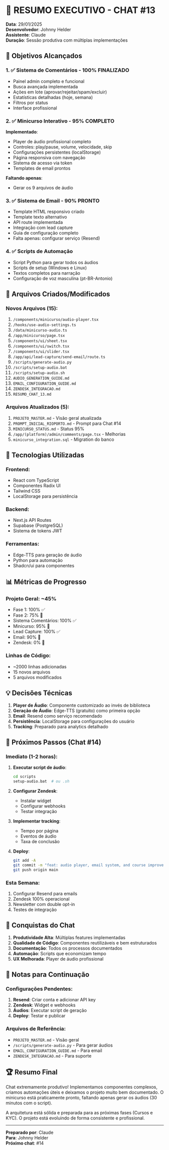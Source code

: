 # 📝 RESUMO EXECUTIVO - CHAT #13

**Data**: 29/01/2025  
**Desenvolvedor**: Johnny Helder  
**Assistente**: Claude  
**Duração**: Sessão produtiva com múltiplas implementações

## 🎯 Objetivos Alcançados

### 1. ✅ Sistema de Comentários - 100% FINALIZADO
- Painel admin completo e funcional
- Busca avançada implementada
- Ações em lote (aprovar/rejeitar/spam/excluir)
- Estatísticas detalhadas (hoje, semana)
- Filtros por status
- Interface profissional

### 2. ✅ Minicurso Interativo - 95% COMPLETO
**Implementado**:
- Player de áudio profissional completo
- Controles: play/pause, volume, velocidade, skip
- Configurações persistentes (localStorage)
- Página responsiva com navegação
- Sistema de acesso via token
- Templates de email prontos

**Faltando apenas**:
- Gerar os 9 arquivos de áudio

### 3. ✅ Sistema de Email - 90% PRONTO
- Template HTML responsivo criado
- Template texto alternativo
- API route implementada
- Integração com lead capture
- Guia de configuração completo
- Falta apenas: configurar serviço (Resend)

### 4. ✅ Scripts de Automação
- Script Python para gerar todos os áudios
- Scripts de setup (Windows e Linux)
- Textos completos para narração
- Configuração de voz masculina (pt-BR-Antonio)

## 📁 Arquivos Criados/Modificados

### Novos Arquivos (15):
1. `/components/minicurso/audio-player.tsx`
2. `/hooks/use-audio-settings.ts`
3. `/data/minicurso-audio.ts`
4. `/app/minicurso/page.tsx`
5. `/components/ui/sheet.tsx`
6. `/components/ui/switch.tsx`
7. `/components/ui/slider.tsx`
8. `/app/api/lead-capture/send-email/route.ts`
9. `/scripts/generate-audio.py`
10. `/scripts/setup-audio.bat`
11. `/scripts/setup-audio.sh`
12. `AUDIO_GENERATION_GUIDE.md`
13. `EMAIL_CONFIGURATION_GUIDE.md`
14. `ZENDESK_INTEGRACAO.md`
15. `RESUMO_CHAT_13.md`

### Arquivos Atualizados (5):
1. `PROJETO_MASTER.md` - Visão geral atualizada
2. `PROMPT_INICIAL_RIOPORTO.md` - Prompt para Chat #14
3. `MINICURSO_STATUS.md` - Status 95%
4. `/app/(platform)/admin/comments/page.tsx` - Melhorias
5. `minicurso_integration.sql` - Migration do banco

## 🔧 Tecnologias Utilizadas

### Frontend:
- React com TypeScript
- Componentes Radix UI
- Tailwind CSS
- LocalStorage para persistência

### Backend:
- Next.js API Routes
- Supabase (PostgreSQL)
- Sistema de tokens JWT

### Ferramentas:
- Edge-TTS para geração de áudio
- Python para automação
- Shadcn/ui para componentes

## 📊 Métricas de Progresso

### Projeto Geral: ~45%
- Fase 1: 100% ✅
- Fase 2: 75% 🔄
- Sistema Comentários: 100% ✅
- Minicurso: 95% 🔄
- Lead Capture: 100% ✅
- Email: 90% 🔄
- Zendesk: 0% 📅

### Linhas de Código:
- ~2000 linhas adicionadas
- 15 novos arquivos
- 5 arquivos modificados

## 💡 Decisões Técnicas

1. **Player de Áudio**: Componente customizado ao invés de biblioteca
2. **Geração de Áudio**: Edge-TTS (gratuito) como primeira opção
3. **Email**: Resend como serviço recomendado
4. **Persistência**: LocalStorage para configurações do usuário
5. **Tracking**: Preparado para analytics detalhado

## 🚀 Próximos Passos (Chat #14)

### Imediato (1-2 horas):
1. **Executar script de áudio**:
   ```bash
   cd scripts
   setup-audio.bat  # ou .sh
   ```

2. **Configurar Zendesk**:
   - Instalar widget
   - Configurar webhooks
   - Testar integração

3. **Implementar tracking**:
   - Tempo por página
   - Eventos de áudio
   - Taxa de conclusão

4. **Deploy**:
   ```bash
   git add -A
   git commit -m "feat: audio player, email system, and course improvements"
   git push origin main
   ```

### Esta Semana:
1. Configurar Resend para emails
2. Zendesk 100% operacional
3. Newsletter com double opt-in
4. Testes de integração

## 🎉 Conquistas do Chat

1. **Produtividade Alta**: Múltiplas features implementadas
2. **Qualidade de Código**: Componentes reutilizáveis e bem estruturados
3. **Documentação**: Todos os processos documentados
4. **Automação**: Scripts que economizam tempo
5. **UX Melhorada**: Player de áudio profissional

## 📝 Notas para Continuação

### Configurações Pendentes:
1. **Resend**: Criar conta e adicionar API key
2. **Zendesk**: Widget e webhooks
3. **Áudios**: Executar script de geração
4. **Deploy**: Testar e publicar

### Arquivos de Referência:
- `PROJETO_MASTER.md` - Visão geral
- `/scripts/generate-audio.py` - Para gerar áudios
- `EMAIL_CONFIGURATION_GUIDE.md` - Para email
- `ZENDESK_INTEGRACAO.md` - Para suporte

## 🏆 Resumo Final

Chat extremamente produtivo! Implementamos componentes complexos, criamos automações úteis e deixamos o projeto muito bem documentado. O minicurso está praticamente pronto, faltando apenas gerar os áudios (30 minutos com o script).

A arquitetura está sólida e preparada para as próximas fases (Cursos e KYC). O projeto está evoluindo de forma consistente e profissional.

---

**Preparado por**: Claude  
**Para**: Johnny Helder  
**Próximo chat**: #14
